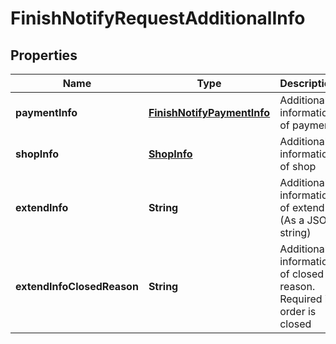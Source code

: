 

# FinishNotifyRequestAdditionalInfo


## Properties

| Name | Type | Description | Notes |
|------------ | ------------- | ------------- | -------------|
|**paymentInfo** | [**FinishNotifyPaymentInfo**](FinishNotifyPaymentInfo.md) | Additional information of payment |  [optional] |
|**shopInfo** | [**ShopInfo**](ShopInfo.md) | Additional information of shop |  [optional] |
|**extendInfo** | **String** | Additional information of extend (As a JSON string) |  [optional] |
|**extendInfoClosedReason** | **String** | Additional information of closed reason. Required if order is closed |  [optional] |



